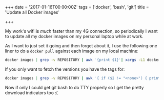 +++
date = '2017-01-16T00:00:00Z'
tags = ['docker', 'bash', 'git']
title = 'Update all Docker images'

+++

My work's wifi is *much* faster than my 4G connection, so periodically I want to update all my docker images on my personal laptop while at work.

As I want to just set it going and then forget about it, I use the following one liner to do a `docker pull` against each image on my local machine:

```bash
docker images | grep -v REPOSITORY | awk '{print $1}'| xargs -L1 docker pull
```

If you only want to fetch the versions you have the tags for:

```bash
docker images | grep -v REPOSITORY | awk '{ if ($2 != "<none>") { print $1":"$2 } else { print $1 } }' | xargs -L1 docker pull
```

Now if only I could get git bash to do TTY properly so I get the pretty download indicators too :(
